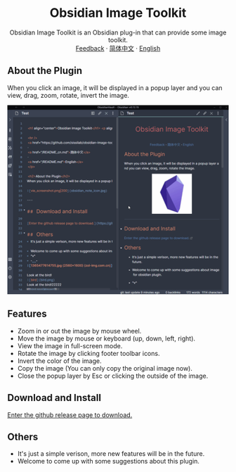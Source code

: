  <h1 align="center">Obsidian Image Toolkit</h1>
 <p align="center">
    <span>Obsidian Image Toolkit is an Obsidian plug-in that can provide some image toolkit.</span>
    <br/>
    <a href="https://github.com/sissilab/obsidian-image-toolkit/issues">Feedback</a>
    ·
    <a href="/README_cn.md">简体中文</a>
    ·
    <a href="/README.md">English</a>
</p>

## About the Plugin
When you click an image, it will be displayed in a popup layer and you can view, drag, zoom, rotate, invert the image.

![view_image.png](example/view_image.gif)

## Features
- Zoom in or out the image by mouse wheel.
- Move the image by mouse or keyboard (up, down, left, right).
- View the image in full-screen mode.
- Rotate the image by clicking footer toolbar icons.
- Invert the color of the image.
- Copy the image (You can only copy the original image now).
- Close the popup layer by Esc or clicking the outside of the image.

## Download and Install
[Enter the github release page to download.](https://github.com/sissilab/obsidian-image-toolkit/releases)

## Others
* It's just a simple verison, more new features will be in the future.
* Welcome to come up with some suggestions about this plugin.